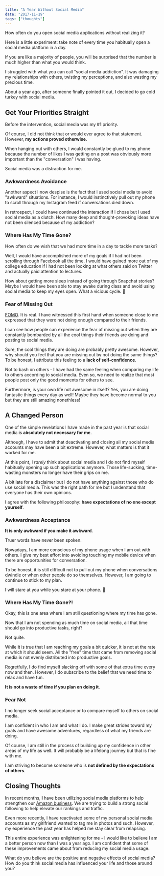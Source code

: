 ```yaml
---
title: "A Year Without Social Media"
date: "2017-11-19"
tags: ["thoughts"]
---
```


How often do you open social media applications without realizing it?

Here is a little experiment: take note of every time you habitually open a social media platform in a day.

If you are like a majority of people, you will be surprised that the number is much higher than what you would think.

I struggled with what you can call "social media addiction". It was damaging my relationships with others, twisting my perceptions, and also wasting my precious time.

About a year ago, after someone finally pointed it out, I decided to go cold turkey with social media.

## Get Your Priorities Straight

Before the intervention, social media was my #1 priority.

Of course, I did not think that or would ever agree to that statement. However, **my actions proved otherwise**.

When hanging out with others, I would constantly be glued to my phone because the number of likes I was getting on a post was obviously more important than the "conversation" I was having.

Social media was a distraction for me.

### Awkwardness Avoidance

Another aspect I now despise is the fact that I used social media to avoid "awkward" situations. For instance, I would instinctively pull out my phone to scroll through my Instagram feed if conversations died down.

In retrospect, I could have continued the interaction if I chose but I used social media as a clutch. How many deep and thought-provoking ideas have not been silenced because of my addiction?

### Where Has My Time Gone?

How often do we wish that we had more time in a day to tackle more tasks?

Well, I would have accomplished more of my goals if I had not been scrolling through Facebook all the time. I would have gained more out of my college education if I had not been looking at what others said on Twitter and actually paid attention to lectures.

How about getting more sleep instead of going through Snapchat stories? Maybe I would have been able to stay awake during class and avoid using social media to keep my eyes open. What a vicious cycle. 🙁

### Fear of Missing Out

[FOMO](https://en.wikipedia.org/wiki/Fear_of_missing_out). It is real. I have witnessed this first hand when someone close to me expressed that they were not doing enough compared to their friends.

I can see how people can experience the fear of missing out when they are constantly bombarded by all the cool things their friends are doing and posting to social media.

Sure, the cool things they are doing are probably pretty awesome. However, why should you feel that you are missing out by not doing the same things? To be honest, I attribute this feeling to a **lack of self-confidence**.

Not to bash on others - I have had the same feeling when comparing my life to others according to social media. Even so, we need to realize that most people post only the good moments for others to see.

Furthermore, is your own life not awesome in itself? Yes, you are doing fantastic things every day as well! Maybe they have become normal to you but they are still amazing nonethless!

## A Changed Person

One of the simple revelations I have made in the past year is that social media is **absolutely not necessary for me**.

Although, I have to admit that deactivating and closing all my social media accounts may have been a bit extreme. However, what matters is that it worked for me.

At this point, I *rarely* think about social media and I do not find myself habitually opening up such applications anymore. Those life-sucking, time-wasting monsters no longer have their grips on me.

A bit late for a disclaimer but I do not have anything against those who do use social media. This was the right path for me but I understand that everyone has their own opinions.

I agree with the following philosophy: **have expectations of no one except yourself**.

### Awkwardness Acceptance

**It is only awkward if you make it awkward**.

Truer words have never been spoken.

Nowadays, I am more conscious of my phone usage when I am out with others. I give my best effort into avoiding touching my mobile device when there are opportunities for conversation.

To be honest, it is still difficult not to pull out my phone when conversations dwindle or when other people do so themselves. However, I am going to continue to stick to my plan. 

I will stare at you while you stare at your phone. 🙂

### Where Has My Time Gone?!

Okay, this is one area where I am still questioning where my time has gone.

Now that I am not spending as much time on social media, all that time should go into productive tasks, right?

Not quite.

While it is true that I am reaching my goals a bit quicker, it is not at the rate at which it should seem. All the "free" time that came from removing social media is not evenly distributed into productive goals.

Regretfully, I do find myself slacking off with some of that extra time every now and then. However, I do subscribe to the belief that we need time to relax and have fun.

**It is not a waste of time if you plan on doing it**.

### Fear Not

I no longer seek social acceptance or to compare myself to others on social media.

I am confident in who I am and what I do. I make great strides toward my goals and have awesome adventures, regardless of what my friends are doing.

Of course, I am still in the process of building up my confidence in other areas of my life as well. It will probably be a lifelong journey but that is fine with me. 

I am striving to become someone who is **not defined by the expectations of others**.

## Closing Thoughts

In recent months, I have been utilizing social media platforms to help strengthen our [Amazon business](/blog/first-amazon-affiliate-business-overview). We are trying to build a strong social following to help elevate our rankings and traffic.

Even more recently, I have reactivated some of my personal social media accounts as my girlfriend wanted to tag me in photos and such. However, my experience the past year has helped me stay clear from relapsing.

This entire experience was enlightening for me - I would like to believe I am a better person now than I was a year ago. I am confident that some of these improvements came about from reducing my social media usage.

What do you believe are the positive and negative effects of social media? How do you think social media has influenced your life and those around you?
